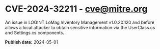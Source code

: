 # CVE-2024-32211 - cve@mitre.org

An issue in LOGINT LoMag Inventory Management v1.0.20.120 and before allows a local attacker to obtain sensitive information via the UserClass.cs and Settings.cs components.

**Publish date:** 2024-05-01

